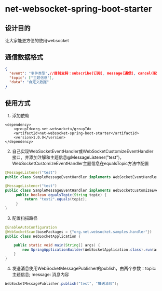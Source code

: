 # net-websocket-spring-boot-starter

## 设计目的
让大家能更方便的使用websocket

## 通信数据格式
```json
{
  "event": "事件类型",//目前支持：subscribe(订阅), message(通信), cancel(取消订阅), heartbeat(心跳，由系统自动发送)
  "topic": ["主题信息"],
  "data": "自定义数据"
}
```

## 使用方式
1. 添加依赖
```
<dependency>
    <groupId>org.net.websocket</groupId>
    <artifactId>net-websocket-spring-boot-starter</artifactId>
    <version>1.0.0</version>
</dependency>
```

2. 自己实现WebSocketEventHandler或WebSocketCustomizeEventHandler接口，并添加注解和主题信息@MessageListener("test")，WebSocketCustomizeEventHandler主题信息在equalsTopic方法中配置
```java
@MessageListener("test")
public class SampleMessageEventHandler implements WebSocketEventHandler<String>
```

```java
@MessageListener("test")
public class SampleMessageEventHandler implements WebSocketCustomizeEventHandler<String> {
     public boolean equalsTopic(String topic) {
         return "test2".equals(topic);
     }
}
```

3. 配置扫描路径
```java
@EnableAutoConfiguration
@WebSocketScan(basePackages = {"org.net.websocket.samples.handler"})
public class WebSocketApplication {

    public static void main(String[] args) {
        new SpringApplicationBuilder(WebSocketApplication.class).run(args);
    }
}
```

4. 发送消息使用WebSocketMessagePublisher的publish，由两个参数：topic: 主题信息; message: 消息内容
```java
WebSocketMessagePublisher.publish("test", "推送消息");
```
